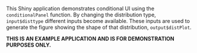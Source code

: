 This Shiny application demonstrates conditional UI using the `conditionalPanel`
function. By changing the distribution type, `input$disttype` different inputs 
become available. These inputs are used to generate the figure showing the shape 
of that distribution, `output$distPlot`.

**THIS IS AN EXAMPLE APPLICATION AND IS FOR DEMONSTRATION PURPOSES ONLY.**